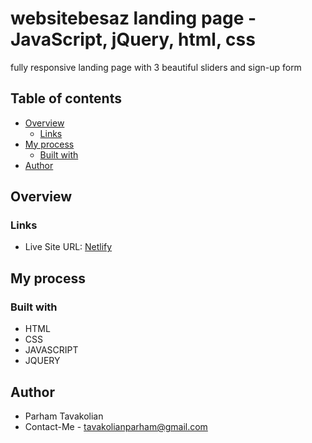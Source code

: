 # websitebesaz landing page - JavaScript, jQuery, html, css
fully responsive landing page with 3 beautiful sliders and sign-up form

## Table of contents

- [Overview](#overview)
  - [Links](#links)
- [My process](#my-process)
  - [Built with](#built-with)
- [Author](#author)

## Overview

### Links

- Live Site URL: [Netlify](https://websitebesaz.netlify.app/)

## My process

### Built with

- HTML
- CSS
- JAVASCRIPT
- JQUERY

## Author

- Parham Tavakolian
- Contact-Me - [tavakolianparham@gmail.com](mailto:tavakolianparham@gmail.com)

